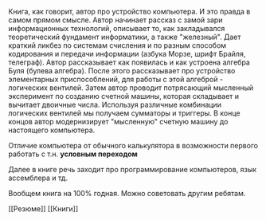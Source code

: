 Книга, как говорит, автор про устройство компьютера. И это правда в самом прямом смысле.
Автор начинает рассказ с замой зари информационных технологий, описывает то, как закладывался теоретический фундамент информатики, а также "железный". Дает краткий ликбез по системам счисления и по разным способом кодирования и передачи информации (азбука Морзе, шрифт Брайля, телеграф).
Автор рассказывает как появилась и как устроена алгебра Буля (булева алгебра). После этого рассказывает про устройство элементарных приспособлений, для работы с этой алгеброй - логических вентилей.
Затем автор проводит потрясающий мысленный эксперимент по созданию счетной машины, которая складывает и вычитает двоичные числа. Используя различные комбинации логических вентилей мы получаем сумматоры и триггеры.
В конце концов автор модернизирует "мысленную" счетную машину до настоящего компьютера. 

Отличие компьютера от обычного калькулятора в возможности первого работать с т.н. **условным переходом** 

Далее в книге речь заходит про программирование компьютеров, язык ассемблера и тд.

Вообщем книга на 100% годная. Можно советовать другим ребятам.

[[Резюме]]
[[Книги]]
